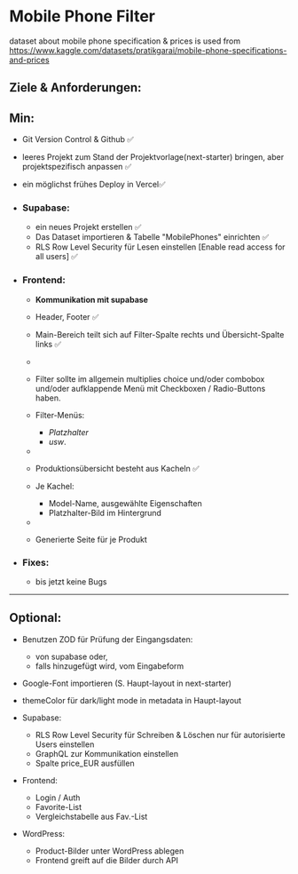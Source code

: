 # Mobile Phone Filter

dataset about mobile phone specification & prices is used from https://www.kaggle.com/datasets/pratikgarai/mobile-phone-specifications-and-prices

## Ziele & Anforderungen:

## Min:

- Git Version Control & Github ✅
- leeres Projekt zum Stand der Projektvorlage(next-starter) bringen, aber projektspezifisch anpassen ✅
- ein möglichst frühes Deploy in Vercel✅

- ### Supabase:

  - ein neues Projekt erstellen ✅
  - Das Dataset importieren & Tabelle "MobilePhones" einrichten ✅
  - RLS Row Level Security für Lesen einstellen [Enable read access for all users] ✅

- ### Frontend:

  - **Kommunikation mit supabase**

  - Header, Footer ✅
  - Main-Bereich teilt sich auf Filter-Spalte rechts und Übersicht-Spalte links ✅
  -
  - Filter sollte im allgemein multiplies choice und/oder combobox und/oder aufklappende Menü mit Checkboxen / Radio-Buttons haben.
  - Filter-Menüs:
    - _Platzhalter_
    - _usw_.
  -
  - Produktionsübersicht besteht aus Kacheln ✅
  - Je Kachel:
    - Model-Name, ausgewählte Eigenschaften
    - Platzhalter-Bild im Hintergrund
  -
  - Generierte Seite für je Produkt

- ### **Fixes**:
  - bis jetzt keine Bugs

---

## Optional:

- Benutzen ZOD für Prüfung der Eingangsdaten:

  - von supabase oder,
  - falls hinzugefügt wird, vom Eingabeform

- Google-Font importieren (S. Haupt-layout in next-starter)
- themeColor für dark/light mode in metadata in Haupt-layout

- Supabase:

  - RLS Row Level Security für Schreiben & Löschen nur für autorisierte Users einstellen
  - GraphQL zur Kommunikation einstellen
  - Spalte price_EUR ausfüllen

- Frontend:

  - Login / Auth
  - Favorite-List
  - Vergleichstabelle aus Fav.-List

- WordPress:
  - Product-Bilder unter WordPress ablegen
  - Frontend greift auf die Bilder durch API
